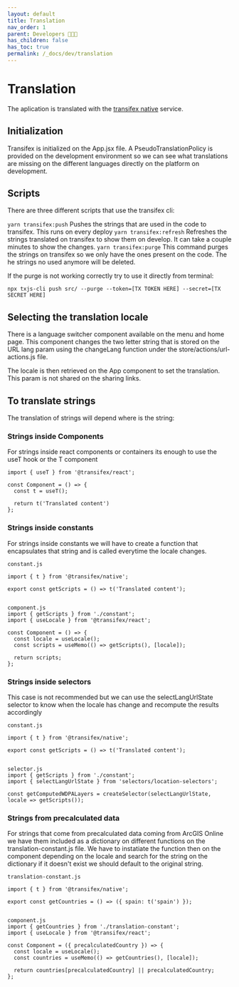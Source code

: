 ```yaml
---
layout: default
title: Translation
nav_order: 1
parent: Developers 👩🏽‍💻
has_children: false
has_toc: true
permalink: /_docs/dev/translation
---
```


# Translation

The aplication is translated with the [transifex native](https://www.transifex.com/native/) service.

## Initialization

Transifex is initialized on the App.jsx file. A PseudoTranslationPolicy is provided on the development environment so we can see what translations are missing on the different languages directly on the platform on development.

## Scripts

There are three different scripts that use the transifex cli:

`yarn transifex:push` Pushes the strings that are used in the code to transifex. This runs on every deploy
`yarn transifex:refresh` Refreshes the strings translated on transifex to show them on develop. It can take a couple minutes to show the changes.
`yarn transifex:purge` This command purges the strings on transifex so we only have the ones present on the code. The he strings no used anymore will be deleted.

If the purge is not working correctly try to use it directly from terminal:

`npx txjs-cli push src/ --purge --token=[TX TOKEN HERE] --secret=[TX SECRET HERE]`


## Selecting the translation locale

There is a language switcher component available on the menu and home page.
This component changes the two letter string that is stored on the URL lang param using the changeLang function under the store/actions/url-actions.js file.

The locale is then retrieved on the App component to set the translation. This param is not shared on the sharing links.

## To translate strings

The translation of strings will depend where is the string:

### Strings inside Components

For strings inside react components or containers its enough to use the useT hook or the T component
```
import { useT } from '@transifex/react';

const Component = () => {
  const t = useT();

  return t('Translated content')
};
```

### Strings inside constants

For strings inside constants we will have to create a function that encapsulates that string and is called everytime the locale changes.
```
constant.js

import { t } from '@transifex/native';

export const getScripts = () => t('Translated content');


component.js
import { getScripts } from './constant';
import { useLocale } from '@transifex/react';

const Component = () => {
  const locale = useLocale();
  const scripts = useMemo(() => getScripts(), [locale]);

  return scripts;
};
```

### Strings inside selectors

This case is not recommended but we can use the selectLangUrlState selector to know when the locale has change and recompute the results accordingly

```
constant.js

import { t } from '@transifex/native';

export const getScripts = () => t('Translated content');


selector.js
import { getScripts } from './constant';
import { selectLangUrlState } from 'selectors/location-selectors';

const getComputedWDPALayers = createSelector(selectLangUrlState, locale => getScripts());

```

### Strings from precalculated data

For strings that come from precalculated data coming from ArcGIS Online we have them included as a dictionary on different functions on the translation-constant.js file. We have to instatiate the function then on the component depending on the locale and search for the string on the dictionary if it doesn't exist we should default to the original string.
```
translation-constant.js

import { t } from '@transifex/native';

export const getCountries = () => ({ spain: t('spain') });


component.js
import { getCountries } from './translation-constant';
import { useLocale } from '@transifex/react';

const Component = ({ precalculatedCountry }) => {
  const locale = useLocale();
  const countries = useMemo(() => getCountries(), [locale]);

  return countries[precalculatedCountry] || precalculatedCountry;
};
```
